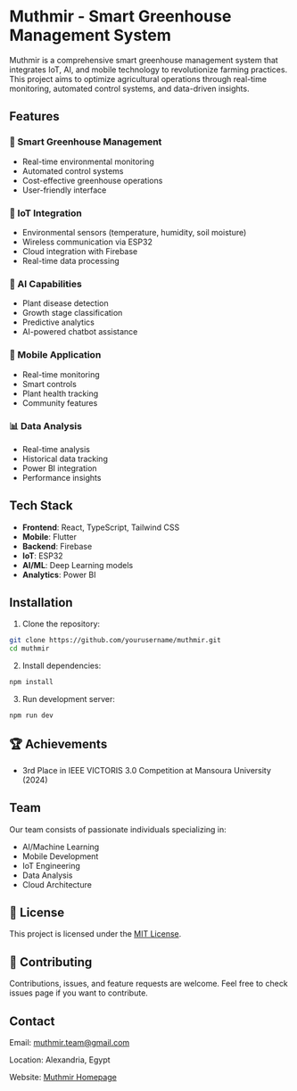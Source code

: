 # Muthmir - Smart Greenhouse Management System

Muthmir is a comprehensive smart greenhouse management system that integrates IoT, AI, and mobile technology to revolutionize farming practices. This project aims to optimize agricultural operations through real-time monitoring, automated control systems, and data-driven insights.

## Features

### 🌱 Smart Greenhouse Management

- Real-time environmental monitoring
- Automated control systems
- Cost-effective greenhouse operations
- User-friendly interface

### 🔧 IoT Integration

- Environmental sensors (temperature, humidity, soil moisture)
- Wireless communication via ESP32
- Cloud integration with Firebase
- Real-time data processing

### 🤖 AI Capabilities

- Plant disease detection
- Growth stage classification
- Predictive analytics
- AI-powered chatbot assistance

### 📱 Mobile Application

- Real-time monitoring
- Smart controls
- Plant health tracking
- Community features

### 📊 Data Analysis

- Real-time analysis
- Historical data tracking
- Power BI integration
- Performance insights

## Tech Stack

- **Frontend**: React, TypeScript, Tailwind CSS
- **Mobile**: Flutter
- **Backend**: Firebase
- **IoT**: ESP32
- **AI/ML**: Deep Learning models
- **Analytics**: Power BI

## Installation

1. Clone the repository:

```bash
git clone https://github.com/yourusername/muthmir.git
cd muthmir
```

2. Install dependencies:

```bash
npm install
```

3. Run development server:

```bash
npm run dev
```

## 🏆 Achievements

- 3rd Place in IEEE VICTORIS 3.0 Competition at Mansoura University (2024)

## Team

Our team consists of passionate individuals specializing in:

- AI/Machine Learning
- Mobile Development
- IoT Engineering
- Data Analysis
- Cloud Architecture

## 📝 License

This project is licensed under the [MIT License](LICENSE).

## 🤝 Contributing

Contributions, issues, and feature requests are welcome. Feel free to check issues page if you want to contribute.

## Contact

Email: muthmir.team@gmail.com

Location: Alexandria, Egypt

Website: [Muthmir Homepage](https://muthmir.vercel.app)

